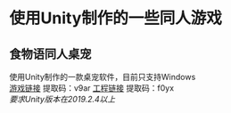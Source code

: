 # 使用Unity制作的一些同人游戏
## 食物语同人桌宠
使用Unity制作的一款桌宠软件，目前只支持Windows  
[游戏链接](https://pan.baidu.com/s/1m8TzjN9EiEES3hmm9eS13w)  提取码：v9ar
[工程链接](https://pan.baidu.com/s/1QjZSMRaDPjymlJB7GvcuQQ)  提取码：f0yx  
*要求Unity版本在2019.2.4以上*
